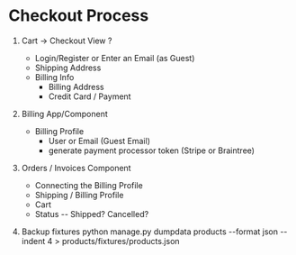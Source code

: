 # Checkout Process

1. Cart -> Checkout View
    ?
    - Login/Register or Enter an Email (as Guest)
    - Shipping Address
    - Billing Info
        - Billing Address
        - Credit Card / Payment

2. Billing App/Component
    - Billing Profile
        - User or Email (Guest Email)
        - generate payment processor token (Stripe or Braintree)

3. Orders / Invoices Component
    - Connecting the Billing Profile
    - Shipping / Billing Profile
    - Cart
    - Status -- Shipped? Cancelled?

4. Backup fixtures
    python manage.py dumpdata products --format json --indent 4 > products/fixtures/products.json
